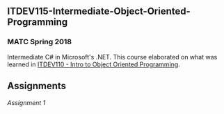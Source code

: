 ITDEV115-Intermediate-Object-Oriented-Programming
------
### MATC Spring 2018

Intermediate C# in Microsoft's .NET.  This course elaborated on what was learned in [ITDEV110 - Intro to Object Oriented Programming](https://github.com/sudoSanto/ITDEV110-Intro-to-Object-Oriented-Programming "ITDEV110 GitHub Repository").

Assignments
------
*Assignment 1*

<br/>
<br/>
<br/>
<br/>
<br/>
